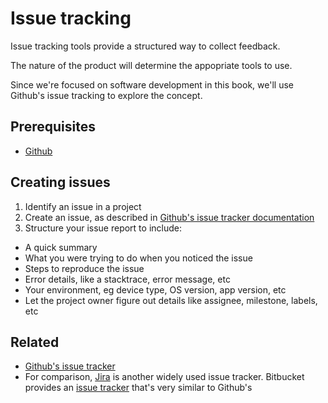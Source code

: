 # Issue tracking

Issue tracking tools provide a structured way to collect feedback.

The nature of the product will determine the appopriate tools to use.

Since we're focused on software development in this book, we'll use Github's issue tracking to explore the concept.

## Prerequisites

* [Github](../tools/github.md)

## Creating issues

1. Identify an issue in a project
1. Create an issue, as described in [Github's issue tracker documentation](https://guides.github.com/features/issues/)
1. Structure your issue report to include:
  * A quick summary
  * What you were trying to do when you noticed the issue
  * Steps to reproduce the issue
  * Error details, like a stacktrace, error message, etc
  * Your environment, eg device type, OS version, app version, etc
  * Let the project owner figure out details like assignee, milestone, labels, etc

## Related

* [Github's issue tracker](https://guides.github.com/features/issues/)
* For comparison, [Jira](https://www.atlassian.com/software/jira) is another widely used issue tracker. Bitbucket provides an [issue tracker](https://confluence.atlassian.com/display/BITBUCKET/Use+the+issue+tracker) that's very similar to Github's
